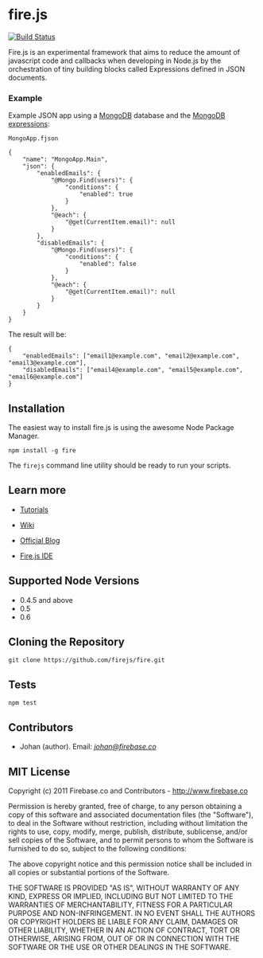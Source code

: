 # fire.js
[![Build Status](https://secure.travis-ci.org/firejs/fire.png)](http://travis-ci.org/firejs/fire)

Fire.js is an experimental framework that aims to reduce the amount of javascript code and callbacks when developing in Node.js by the orchestration of tiny building blocks called Expressions defined in JSON documents.

### Example

Example JSON app using a [MongoDB](http://www.mongodb.org/) database and the [MongoDB expressions](https://github.com/firebaseco/mongodb-expressions):

`MongoApp.fjson`

    {
		"name": "MongoApp.Main",
		"json": {
		    "enabledEmails": {
				"@Mongo.Find(users)": {
					"conditions": {
						"enabled": true	
					}
				},
				"@each": {
					"@get(CurrentItem.email)": null
				}
			},
			"disabledEmails": {
				"@Mongo.Find(users)": {
					"conditions": {
						"enabled": false
					}
				},
				"@each": {
					"@get(CurrentItem.email)": null
				}
			}
	    }
	}

The result will be:

	{
		"enabledEmails": ["email1@example.com", "email2@example.com", "email3@example.com"],
		"disabledEmails": ["email4@example.com", "email5@example.com", "email6@example.com"]
	}

## Installation

The easiest way to install fire.js is using the awesome Node Package Manager.

    npm install -g fire

The `firejs` command line utility should be ready to run your scripts.

## Learn more

+ [Tutorials](https://github.com/firejs/fire/wiki/Tutorials)

+ [Wiki](https://github.com/firejs/fire/wiki)

+ [Official Blog](http://firejs.firebase.co)

+ [Fire.js IDE](https://github.com/firejs/fire-ide)

## Supported Node Versions

* 0.4.5 and above
* 0.5
* 0.6

## Cloning the Repository

    git clone https://github.com/firejs/fire.git


## Tests

    npm test

## Contributors

* Johan (author). Email: *johan@firebase.co*

## MIT License

Copyright (c) 2011 Firebase.co and Contributors - http://www.firebase.co

Permission is hereby granted, free of charge, to any person obtaining a copy
of this software and associated documentation files (the "Software"), to deal
in the Software without restriction, including without limitation the rights
to use, copy, modify, merge, publish, distribute, sublicense, and/or sell
copies of the Software, and to permit persons to whom the Software is
furnished to do so, subject to the following conditions:

The above copyright notice and this permission notice shall be included in
all copies or substantial portions of the Software.

THE SOFTWARE IS PROVIDED "AS IS", WITHOUT WARRANTY OF ANY KIND, EXPRESS OR
IMPLIED, INCLUDING BUT NOT LIMITED TO THE WARRANTIES OF MERCHANTABILITY,
FITNESS FOR A PARTICULAR PURPOSE AND NON-INFRINGEMENT. IN NO EVENT SHALL THE
AUTHORS OR COPYRIGHT HOLDERS BE LIABLE FOR ANY CLAIM, DAMAGES OR OTHER
LIABILITY, WHETHER IN AN ACTION OF CONTRACT, TORT OR OTHERWISE, ARISING FROM,
OUT OF OR IN CONNECTION WITH THE SOFTWARE OR THE USE OR OTHER DEALINGS IN
THE SOFTWARE.